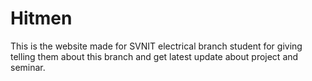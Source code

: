 # Hitmen
This is the website made for SVNIT electrical branch student for giving telling them about this branch and get latest update about project and seminar.
